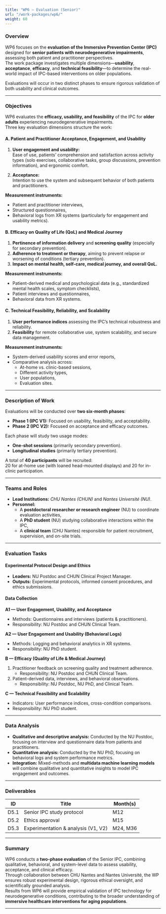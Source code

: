 ```yaml
---
title: "WP6 — Evaluation (Senior)"
url: "/work-packages/wp6/"
weight: 60
---
```


### Overview

WP6 focuses on the **evaluation of the Immersive Prevention Center (IPC)** designed for **senior patients with neurodegenerative impairments**, assessing both patient and practitioner perspectives.  
The work package investigates multiple dimensions—**usability**, **acceptance**, **efficacy**, and **technical feasibility**—to determine the real-world impact of IPC-based interventions on older populations.

Evaluations will occur in two distinct phases to ensure rigorous validation of both usability and clinical outcomes.

---

### Objectives

WP6 evaluates the **efficacy, usability, and feasibility** of the IPC for **older adults** experiencing neurodegenerative impairments.  
Three key evaluation dimensions structure the work:

#### A. Patient and Practitioner Acceptance, Engagement, and Usability

1. **User engagement and usability:**  
   Ease of use, patients’ comprehension and satisfaction across activity types (solo exercises, collaborative tasks, group discussions, prevention information), and ergonomic comfort.  

2. **Acceptance:**  
   Intention to use the system and subsequent behavior of both patients and practitioners.  

**Measurement instruments:**  
- Patient and practitioner interviews,  
- Structured questionnaires,  
- Behavioral logs from XR systems (particularly for engagement and usability metrics).

#### B. Efficacy on Quality of Life (QoL) and Medical Journey

1. **Pertinence of information delivery** and **screening quality** (especially for secondary prevention).  
2. **Adherence to treatment or therapy**, aiming to prevent relapse or worsening of conditions (tertiary prevention).  
3. **Impact on mental health, self-care, medical journey, and overall QoL.**

**Measurement instruments:**  
- Patient-derived medical and psychological data (e.g., standardized mental health scales, symptom checklists),  
- Patient interviews and questionnaires,  
- Behavioral data from XR systems.

#### C. Technical Feasibility, Reliability, and Scalability

1. **User performance indices** assessing the IPC’s technical robustness and reliability.  
2. **Feasibility** for remote collaborative use, system scalability, and secure data management.  

**Measurement instruments:**  
- System-derived usability scores and error reports,  
- Comparative analysis across:
   - At-home vs. clinic-based sessions,  
   - Different activity types,  
   - User populations,  
   - Evaluation sites.

---

### Description of Work

Evaluations will be conducted over **two six-month phases**:

- **Phase 1 (IPC V1):** Focused on usability, feasibility, and acceptability.  
- **Phase 2 (IPC V2):** Focused on acceptance and efficacy outcomes.

Each phase will study two usage modes:  
- **One-shot sessions** (primarily secondary prevention).  
- **Longitudinal studies** (primarily tertiary prevention).

A total of **40 participants** will be recruited:  
20 for at-home use (with loaned head-mounted displays) and 20 for in-clinic participation.

---

### Teams and Roles

- **Lead Institutions:** *CHU Nantes (CHUN)* and *Nantes Université (NU)*.  
- **Personnel:**  
  - A **postdoctoral researcher or research engineer** (NU) to coordinate evaluation activities,  
  - A **PhD student** (NU) studying collaborative interactions within the IPC,  
  - A **clinical team** (CHU Nantes) responsible for patient recruitment, supervision, and on-site trials.

---

### Evaluation Tasks

#### Experimental Protocol Design and Ethics
- **Leaders:** NU Postdoc and CHUN Clinical Project Manager.  
- **Outputs:** Experimental protocols, informed consent procedures, and ethics submissions.

#### Data Collection

**A1 — User Engagement, Usability, and Acceptance**  
- Methods: Questionnaires and interviews (patients & practitioners).  
- Responsibility: NU Postdoc and CHUN Clinical Team.

**A2 — User Engagement and Usability (Behavioral Logs)**  
- Methods: Logging and behavioral analytics in XR systems.  
- Responsibility: NU PhD student.

**B — Efficacy (Quality of Life & Medical Journey)**  
1. Practitioner feedback on screening quality and treatment adherence.  
   - Responsibility: NU Postdoc and CHUN Clinical Team.  
2. Patient-derived data, interviews, and behavioral observations.  
   - Responsibility: NU Postdoc, NU PhD, and Clinical Team.

**C — Technical Feasibility and Scalability**  
- Indicators: User performance indices, cross-condition comparisons.  
- Responsibility: NU PhD student.

---

### Data Analysis

- **Qualitative and descriptive analysis:** Conducted by the NU Postdoc, focusing on interview and questionnaire data from patients and practitioners.  
- **Quantitative analysis:** Conducted by the NU PhD, focusing on behavioral logs and system performance metrics.  
- **Integration:** Mixed-methods and **multidata machine learning models** will combine qualitative and quantitative insights to model IPC engagement and outcomes.

---

### Deliverables

| ID | Title | Month(s) |
|----|--------|-----------|
| D5.1 | Senior IPC study protocol | M12 |
| D5.2 | Ethics approval | M15 |
| D5.3 | Experimentation & analysis (V1, V2) | M24, M36 |

---

### Summary

WP6 conducts a **two-phase evaluation** of the Senior IPC, combining qualitative, behavioral, and system-level data to assess usability, acceptance, and clinical efficacy.  
Through collaboration between CHU Nantes and Nantes Université, the WP ensures robust experimental design, rigorous ethical oversight, and scientifically grounded analysis.  
Results from WP6 will provide empirical validation of IPC technology for neurodegenerative conditions, contributing to the broader understanding of **immersive healthcare interventions for aging populations**.

---